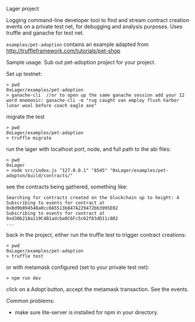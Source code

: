 Lager project

Logging command-line developer tool to find and stream contract creation events on a private test net, for debugging and analysis purposes. Uses truffle and ganache for test net.

`examples/pet-adoption` contains an example adapted from http://truffleframework.com/tutorials/pet-shop

Sample usage. Sub out pet-adoption project for your project.

Set up testnet:

```
> pwd
0xLager/examples/pet-adoption
> ganache-cli  //or to open up the same ganache session add your 12 word mnemonic: ganache-cli -m "rug caught van employ flush harbor lunar wool before coach eagle axe"
```
migrate the test
```
> pwd
0xLager/examples/pet-adoption
> truffle migrate
```

run the lager with localhost port, node, and full path to the abi files:
```
> pwd
0xLager
> node src/index.js "127.0.0.1" "8545" "0xLager/examples/pet-adopton/build/contracts/"
```
see the contracts being gathered, something like:
```
Searching for contracts created on the blockchain up to height: 4
Subscribing to events for contract at 0xBd9b894548a0cc0A5513b847A229472bb3995E02
Subscribing to events for contract at 0xd30b218a119C4B1adcba0C6Fc5c62f83dD11c802
...
```
back in the project, either run the truffle test to trigger contract creations:
```
> pwd
0xLager/examples/pet-adoption
> truffle test
```
or with metamask configured (set to your private test net):
```
> npm run dev
```
click on a Adopt button, accept the metamask transaction.
See the events.


Common problems:
- make sure lite-server is installed for npm in your directory.
